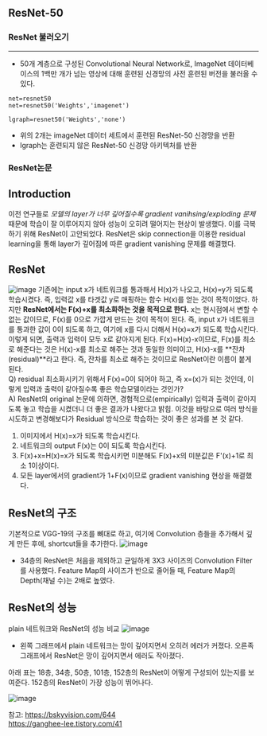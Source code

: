 ## ResNet-50
### ResNet 불러오기
---
- 50개 계층으로 구성된 Convolutional Neural Network로, ImageNet 데이터베이스의 1백만 개가 넘는 영상에 대해 훈련된 신경망의 사전 훈련된 버전을 
불러올 수 있다.
```
net=resnet50
net=resnet50('Weights','imagenet')

lgraph=resnet50('Weights','none')
```
- 위의 2개는 imageNet 데이터 세트에서 훈련된 ResNet-50 신경망을 반환
- lgraph는 훈련되지 않은 ResNet-50 신경망 아키텍처를 반환

### ResNet논문

**Introduction**
---
이전 연구들로 *모델의 layer가 너무 깊어질수록* *gradient vanihsing/exploding 문제* 때문에 학습이 잘 이루어지지 않아 성능이 오히려 떨어지는 현상이 발생했다. 
이를 극복하기 위해 ResNet이 고안되었다. ResNet은 skip connection을 이용한 residual learning을 통해 layer가 깊어짐에 따른 gradient vanishing 문제를 해결했다.

**ResNet**
---
![image](https://img1.daumcdn.net/thumb/R1280x0/?scode=mtistory2&fname=https%3A%2F%2Fblog.kakaocdn.net%2Fdn%2FbFPOry%2FbtqzR2En9ry%2F2DTETgT1BkCrW74hKQCsrk%2Fimg.png)
기존에는 input x가 네트워크를 통과해서 H(x)가 나오고, H(x)=y가 되도록 학습시켰다. 즉, 입력값 x를 타겟값 y로 매핑하는 함수 H(x)를 얻는 것이 목적이었다.
 하지만 **ResNet에서는 F(x)+x를 최소화하는 것을 목적으로 한다.** x는 현시점에서 변할 수 없는 값이므로, F(x)를 0으로 가깝게 만드는 것이 목적이 된다. 
 즉, input x가 네트워크를 통과한 값이 0이 되도록 하고, 여기에 x를 다시 더해서 H(x)=x가 되도록 학습시킨다. 이렇게 되면, 출력과 입력이 모두 x로 같아지게 된다. 
F(x)=H(x)-x이므로, F(x)를 최소로 해준다는 것은 H(x)-x를 최소로 해주는 것과 동일한 의미이고, H(x)-x를 **잔차(residual)**라고 한다. 즉, 잔차를 최소로 
해주는 것이므로 ResNet이란 이름이 붙게 된다.  
Q) residual 최소화시키기 위해서 F(x)=0이 되어야 하고, 즉 x=(x)가 되는 것인데, 이렇게 입력과 출력이 같아질수록 좋은 학습모델이라는 것인가?  
A) ResNet의 original 논문에 의하면, 경험적으로(empirically) 입력과 출력이 같아지도록 놓고 학습을 시켰더니 더 좋은 결과가 나왔다고 밝힘. 이것을 바탕으로 
여러 방식을 시도하고 변경해보다가 Residual 방식으로 학습하는 것이 좋은 성과를 본 것 같다.

1. 이미지에서 H(x)=x가 되도록 학습시킨다.
2. 네트워크의 output F(x)는 0이 되도록 학습시킨다.
3. F(x)+x=H(x)=x가 되도록 학습시키면 미분해도 F(x)+x의 미분값은 F'(x)+1로 최소 1이상이다.
4. 모든 layer에서의 gradient가 1+F(x)이므로 gradient vanishing 현상을 해결했다.

**ResNet의 구조**
---
기본적으로 VGG-19의 구조를 뼈대로 하고, 여기에 Convolution 층들을 추가해서 깊게 만든 후에, shortcut들을 추가한다.
![image](https://img1.daumcdn.net/thumb/R1280x0/?scode=mtistory2&fname=https%3A%2F%2Fblog.kakaocdn.net%2Fdn%2FbdQ7nn%2FbtqzVCKyKVV%2F5nkGhNvCqK9BcIgasYRxH0%2Fimg.jpg)
- 34층의 ResNet은 처음을 제외하고 균일하게 3X3 사이즈의 Convolution Filter를 사용했다. Feature Map의 사이즈가 반으로 줄어들 때, Feature Map의 Depth(채널 수)는 2배로 높였다.  

**ResNet의 성능**
---
plain 네트워크와 ResNet의 성능 비교
![image](https://img1.daumcdn.net/thumb/R1280x0/?scode=mtistory2&fname=https%3A%2F%2Fblog.kakaocdn.net%2Fdn%2FcgRYEe%2FbtqzR2j5F2f%2Fys3CXq3F7Y4Q2PaYEFfN80%2Fimg.png)
- 왼쪽 그래프에서 plain 네트워크는 망이 깊어지면서 오히려 에러가 커졌다. 오른족 그래프에서 ResNet은 망이 깊어지면서 에러도 작아졌다.  

아래 표는 18층, 34층, 50층, 101층, 152층의 ResNet이 어떻게 구성되어 있는지를 보여준다. 152층의 ResNet이 가장 성능이 뛰어나다.
  
![image](https://img1.daumcdn.net/thumb/R1280x0/?scode=mtistory2&fname=https%3A%2F%2Fblog.kakaocdn.net%2Fdn%2FzwdXd%2FbtqzVoeJwoE%2F9oMcs2Qkj5m07pKPHRmeK0%2Fimg.png)

참고: <https://bskyvision.com/644>  
<https://ganghee-lee.tistory.com/41>
  
  
